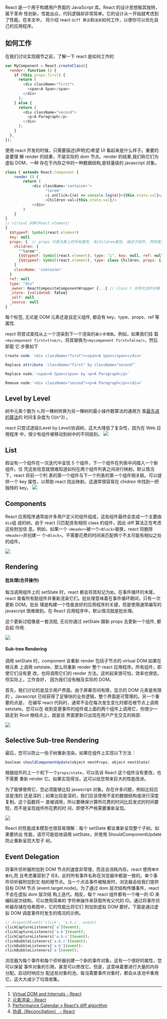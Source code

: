 React 是一个用于构建用户界面的 JavaScript 库。React 的设计思想极其独特，属于革命
性创新，性能出众，代码逻辑却非常简单。它的设计从一开始就考虑到了性能。在本文中，
将介绍 react `diff 算法`和`渲染`如何工作，以便你可以优化自己的应用程序。

## 如何工作

在我们讨论实现细节之前，了解一下 react 是如何工作的

```javascript
var MyComponent = React.createClass({
  render: function () {
    if (this.props.first) {
      return (
        <div className="first">
          <span>A Span</span>
        </div>
      );
    } else {
      return (
        <div className="second">
          <p>A Paragraph</p>
        </div>
      );
    }
  },
});
```

使用 react 开发的时候，只需要描述(声明式)希望 UI 看起来是什么样子。重要的是要理
解 render 的结果，不是实际的 dom 节点。render 的结果,我们称它们为虚拟 DOM，一种
存在于内存之中的一种数据结构,是轻量级的 javascript 对象。

```javascript
class C extends React.Component {
    render () {
        return (
            <div className='container'>
                  "lorem"
                  <i onClick={(e) => console.log(e)}>{this.state.val}</i>
                  <Children val={this.state.val}/>
            </div>
        )
    }
}
// virtual DOM(React element)
{
  $$typeof: Symbol(react.element)
  key: null
  props: {  // props 代表元素上的所有属性, 有children属性, 描述子组件, 同样是元素
    children: [
      ""lorem"",
      {$$typeof: Symbol(react.element), type: "i", key: null, ref: null, props: {…}, …},
      {$$typeof: Symbol(react.element), type: class Children, props: {…}, …}
    ]
    className: 'container'
  }
  ref: null
  type: "div"
  _owner: ReactCompositeComponentWrapper {...} // class C 实例化后的对象
  _store: {validated: false}
  _self: null
  _source: null
}
```

每个标签, 无论是 DOM 元素还是自定义组件, 都会有 key、type、props、ref 等属性.

react 将尝试查找从上一个渲染到下一个渲染的`最小步骤数`。例如，如果我们挂
载`<mycomponent first=true/>`，将其替换为`<mycomponent first=false/>`，然后卸载
它.步骤如下

```javascript
Create node `<div className="first"><span>A Span</span></div>`

Replace attribute `className="first" by className="second"`

Replace node:`<span>A Span</span> by <p>A Paragraph</p>`

Remove node:`<div className="second"><p>A Paragraph</p></div>`
```

## Level by Level

树中元素个数为 n,将一棵树转换为另一棵树的最小操作数算法的通用方
案[最先进的算法](http://grfia.dlsi.ua.es/ml/algorithms/references/editsurvey_bille.pdf)的
时间复杂度为 O(n^3) 。

react 只尝试逐级(Level by Level)协调树。这大大降低了复杂性，因为在 Web 应用程序
中，很少有组件被移动到树中的不同级别。
<img  src='https://loremxuetengfei.oss-cn-beijing.aliyuncs.com/LevelbyLevel.png'/>

## List

假设有一个组件在一次迭代中呈现 5 个组件，下一个组件在列表中间插入一个新组件。仅
凭这些信息就很难知道如何在两个组件列表之间进行映射。默认情况下，react 将前一个列
表的第一个组件与下一个列表的第一个组件相关联。可以提供一个 key 属性，以帮助
react 找出映射。这通常很容易在 chidren 中找到一把独特的 key。
<img  src='https://loremxuetengfei.oss-cn-beijing.aliyuncs.com/diff-keys.png'/>

## Components

React 应用程序通常由许多用户定义的组件组成，这些组件最终会变成一个主要由 `div`组
成的树。由于 react 只匹配具有相同 class 的组件，因此 diff 算法正在考虑这些附加信
息。例如，如果一个 `<Header>`被一个`<Block>`替换，react 将删除`<Header>`并创建一
个`<Block>`。不需要花费的时间来匹配两个不太可能有相似之处的组件。

<img  src='https://loremxuetengfei.oss-cn-beijing.aliyuncs.com/react-Components.png'/>

## Rendering

#### 批处理(合并操作)

每当调用组件上的 setState 时，react 都会将其标记为`脏`。在事件循环的末尾，react
查看所有脏组件并重新渲染它们。批处理意味着在事件循环期间，只有一次更新 DOM。批处
理是构建一个性能良好的应用程序的关键，但是使用通常编写的 javascript 很难做到。在
React 应用程序中，默认情况就是批处理。

这个更新过程像是一套流程, 无论你通过 setState 跟新 props 去更新一个组件, 都会起
作用.

<img  src='https://loremxuetengfei.oss-cn-beijing.aliyuncs.com/setState-dirty.png'/>

#### Sub-tree Rendering

调用 setState 时，component 会重新 render 包括子节点的 virtual DOM.如果在根元素
上调用 setstate，那么将重新 render 整个 react 应用程序。所有组件，即使它们没有更
改，也将调用它们的 render 方法。这听起来很可怕，效率也很低，但实际上，工作良好，
因为我们没有触及实际的 DOM。

首先，我们讨论的是显示用户界面。由于屏幕空间有限，显示的 DOM 元素是有限的
。Javascript 已经获得了足够快的业务逻辑，整个界面是可管理的。另一个重要的点是，
在编写 react 代码时，通常不会在每次发生变化时都在根节点上调用 setstate。您可以在
收到变更事件的组件或上面的两个组件上调用它，你很少一路走到 Root 根结点上，就是说
界面更新只出现在用户产生交互的局部.

<img  src='https://loremxuetengfei.oss-cn-beijing.aliyuncs.com/Sub-tree-Rendering.png'/>

## Selective Sub-tree Rendering

最后，您可以防止一些子树重新渲染。如果在组件上实现以下方法：

```javascript
boolean shouldComponentUpdate(object nextProps, object nextState)
```

根据组件的上一个和下一个`props/state`，可以告诉 React 这个组件没有更改，也不需要
重新 render 它。如果实现得当，这可以给您带来巨大的性能改进。

为了能够使用它，您必须能够比较 javascript 对象。存在许多问题，例如比较应该是浅的
还是深的；如果比较是深的，我们应该使用不变的数据结构或进行深度复制。这个函数将一
直被调用，所以要确保计算所花费的时间比启发式的时间要短，而不是呈现组件所花费的时
间，即使不严格需要重新呈现。

<img  src='https://loremxuetengfei.oss-cn-beijing.aliyuncs.com/shouldComponentUpdate.png'/>

React 的性能成本模型也很容易理解：每个 setState 都会重新呈现整个子树。如果要挤出
性能，请尽可能低地调用 setState，并使用 ShouldComponentUpdate 防止重新呈现大型子
树。

## Event Delegation

将事件侦听器附加到 DOM 节点的速度非常慢，而且会消耗内存。react 使用`事件委托`,而
且考虑兼容到了 IE8，此时所有事件名称在浏览器中都是一致的。单个事件侦听器附加到文
档的根节点。当一个点击事件被触发时，浏览器会给我们提供目标 DOM 节点
(event.target.node)。为了通过 dom 层次结构传播事件，react 不会在虚拟 dom 层次结
构上迭代。相反，每个 react 组件都有一个唯一的 ID 来编码层次结构。可以使用简单的
字符串操作来获取所有父代的 ID。通过将事件侦听器存储在哈希图中，它的性能比将它们
附加到虚拟 DOM 要好。下面是通过虚拟 DOM 调度事件时发生的情况的示例。

```javascript
// dispatchEvent('click', 'a.b.c', event)
clickCaptureListeners['a'](event);
clickCaptureListeners['a.b'](event);
clickCaptureListeners['a.b.c'](event);
clickBubbleListeners['a.b.c'](event);
clickBubbleListeners['a.b'](event);
clickBubbleListeners['a'](event);
```

浏览器为每个事件和每个侦听器创建一个新的事件对象。这有一个很好的属性，您可以保留
事件对象的引用，甚至可以修改它。但是，这意味着要进行大量的内存分配。启动时响应分
配这些对象的池。每当需要事件对象时，都会从该池中重用它。这大大减少了垃圾收集。

---

1. [Virtual DOM and Internals - React](https://react.docschina.org/docs/faq-internals.html#%E4%BB%80%E4%B9%88%E6%98%AF%E8%99%9A%E6%8B%9Fdom%EF%BC%88virtual-dom%EF%BC%89)
2. [元素渲染 - React](https://react.docschina.org/docs/rendering-elements.html)
3. [Performance Calendar » React’s diff algorithm](https://calendar.perfplanet.com/2013/diff/)
4. [协调（Reconciliation） - React](https://react.docschina.org/docs/reconciliation.html#%E7%9B%AE%E7%9A%84)
